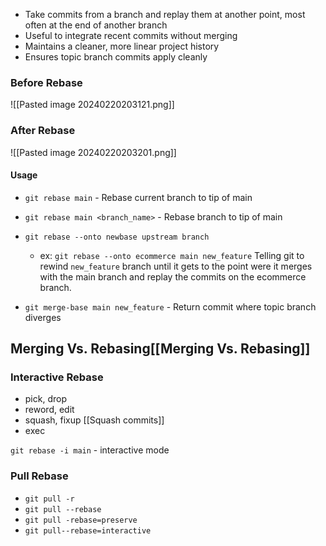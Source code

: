 - Take commits from a branch and replay them at another point, most often at the end of another branch
- Useful to integrate recent commits without merging
- Maintains a cleaner, more linear project history
- Ensures topic branch commits apply cleanly

### Before Rebase

![[Pasted image 20240220203121.png]]

### After Rebase

![[Pasted image 20240220203201.png]]


#### Usage

- `git rebase main` - Rebase current branch to tip of main
- `git rebase main <branch_name>` - Rebase branch to tip of main

- `git rebase --onto newbase upstream branch`
	- ex: `git rebase --onto ecommerce main new_feature`
		Telling git to rewind `new_feature` branch until it gets to the point  were it merges with the main branch and replay the commits on the ecommerce branch.
- `git merge-base main new_feature` - Return commit where topic branch diverges

## Merging Vs. Rebasing[[Merging Vs. Rebasing]]


### Interactive Rebase

- pick, drop
- reword, edit
- squash, fixup [[Squash commits]]
- exec

`git rebase -i main` - interactive mode

### Pull Rebase

- `git pull -r`
- `git pull --rebase`
- `git pull -rebase=preserve`
- `git pull--rebase=interactive`